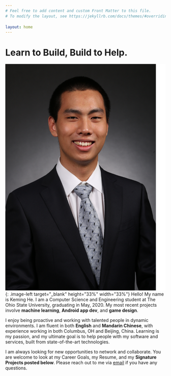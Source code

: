 ```yaml
---
# Feel free to add content and custom Front Matter to this file.
# To modify the layout, see https://jekyllrb.com/docs/themes/#overriding-theme-defaults

layout: home
---
```


<style type="text/css">
.image-right {
  display: block;
  margin-left: auto;
  margin-right: auto;
  float: right;
}

.image-left {
  display: block;
  margin-left: auto;
  margin-right: auto;
  float: left;
}
</style>

# Learn to Build, Build to Help.

![ProfilePic](./assets/images/headshot4_smaller.png){: .image-left target="_blank" height="33%" width="33%"} Hello! My name is Keming He. I am a Computer Science and Engineering student at The Ohio State University, graduating in May, 2020. My most recent projects involve **machine learning**, **Android app dev**, and **game design**. 

I enjoy being proactive and working with talented people in dynamic environments. I am fluent in both **English** and **Mandarin Chinese**, with experience working in both Columbus, OH and Beijing, China. Learning is my passion, and my ultimate goal is to help people with my software and services, built from state-of-the-art technologies.

I am always looking for new opportunities to network and collaborate. You are welcome to look at my Career Goals, my Resume, and my **Signature Projects posted below**. Please reach out to me via [email](he.1537@osu.edu) if you have any questions.

